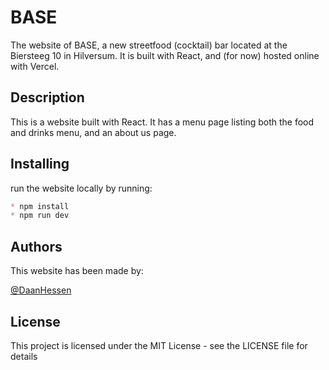# BASE

The website of BASE, a new streetfood (cocktail) bar located at the Biersteeg 10 in Hilversum. It is built with React, and (for now) hosted online with Vercel.

## Description

This is a website built with React. It has a menu page listing both the food and drinks menu, and an about us page. 

## Installing

run the website locally by running:

```md
* npm install
* npm run dev
```

## Authors

This website has been made by:
  
[@DaanHessen](https://daanhessen.nl)

## License

This project is licensed under the MIT License - see the LICENSE file for details
